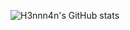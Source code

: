 ![H3nnn4n's GitHub stats](https://github-readme-stats.vercel.app/api?username=h3nnn4n&show_icons=true&theme=gruvbox&hide_border=true)
